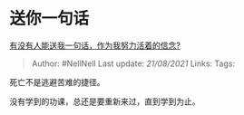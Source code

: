 # 送你一句话
[有没有人能送我一句话，作为我努力活着的信念?](https://www.zhihu.com/question/408484601/answer/1366559044)

> Author: #NellNell
Last update: *21/08/2021*
Links:
Tags:

死亡不是逃避苦难的捷径。

没有学到的功课，总还是要重新来过，直到学到为止。
